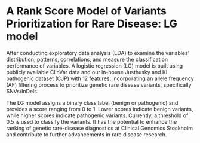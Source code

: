 # A Rank Score Model of Variants Prioritization for Rare Disease: LG model

After conducting exploratory data analysis (EDA) to examine the variables' distribution, patterns, correlations, and measure the classification performance of variables. A logistic regression (LG) model is built using publicly available ClinVar data and our in-house Justhusky and KI pathogenic dataset (CJP) with 12 features, incorporating an allele frequency (AF) filtering process to prioritize genetic rare disease variants, specifically SNVs/InDels. 

The LG model assigns a binary class label (benign or pathogenic) and provides a score ranging from 0 to 1. Lower scores indicate benign variants, while higher scores indicate pathogenic variants. Currently, a threshold of 0.5 is used to classify the variants. It has the potential to enhance the ranking of genetic rare-disease diagnostics at Clinical Genomics Stockholm and contribute to further advancements in rare disease research.

